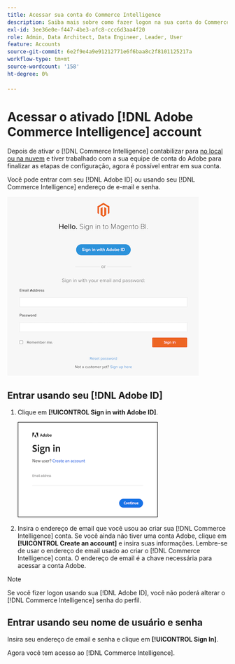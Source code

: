 ```yaml
---
title: Acessar sua conta do Commerce Intelligence
description: Saiba mais sobre como fazer logon na sua conta do Commerce Intelligence.
exl-id: 3ee36e0e-f447-4be3-afc8-ccc6d3aa4f20
role: Admin, Data Architect, Data Engineer, Leader, User
feature: Accounts
source-git-commit: 6e2f9e4a9e91212771e6f6baa8c2f8101125217a
workflow-type: tm+mt
source-wordcount: '158'
ht-degree: 0%

---
```


# Acessar o ativado [!DNL Adobe Commerce Intelligence] account

Depois de ativar o [!DNL Commerce Intelligence] contabilizar para [no local ou na nuvem](../getting-started/onpremise-activation.md) e tiver trabalhado com a sua equipe de conta do Adobe para finalizar as etapas de configuração, agora é possível entrar em sua conta.

Você pode entrar com seu [!DNL Adobe ID] ou usando seu [!DNL Commerce Intelligence] endereço de e-mail e senha.

![fazer logon](../assets/sign-in.png)

## Entrar usando seu [!DNL Adobe ID]

1. Clique em **[!UICONTROL Sign in with Adobe ID]**.

   ![logon na adobe](../assets/sign-in-adobe.png)

1. Insira o endereço de email que você usou ao criar sua [!DNL Commerce Intelligence] conta. Se você ainda não tiver uma conta Adobe, clique em **[!UICONTROL Create an account]** e insira suas informações. Lembre-se de usar o endereço de email usado ao criar o [!DNL Commerce Intelligence] conta. O endereço de email é a chave necessária para acessar a conta Adobe.

>[!NOTE]
>
>Se você fizer logon usando sua [!DNL Adobe ID], você não poderá alterar o [!DNL Commerce Intelligence] senha do perfil.

## Entrar usando seu nome de usuário e senha

Insira seu endereço de email e senha e clique em **[!UICONTROL Sign In]**.

Agora você tem acesso ao [!DNL Commerce Intelligence].
